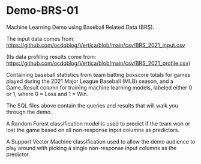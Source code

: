 # Demo-BRS-01

Machine Learning Demo using Baseball Related Data (BRS). 

The input data comes from: https://github.com/ocdqblog/Vertica/blob/main/csv/BRS_2021_input.csv 

(Its data profiling results come from: https://github.com/ocdqblog/Vertica/blob/main/csv/BRS_2021_profile.csv)

Containing baseball statistics from team batting boxscore totals for games played during the 2021 Major League Baseball (MLB) season, 
and a Game_Result column for training machine learning models, labeled either 0 or 1, where 0 = Loss and 1 = Win.

The SQL files above contain the queries and results that will walk you through the demo. 

A Random Forest classification model is used to predict if the team won or lost the game based on all non-response input columns as predictors. 

A Support Vector Machine classification used to allow the demo audience to play around with picking a single non-response input columns as the predictor.  
